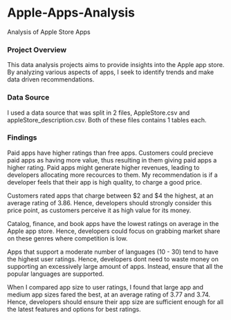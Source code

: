 # Apple-Apps-Analysis
Analysis of Apple Store Apps

### Project Overview
This data analysis projects aims to provide insights into the Apple app store. By analyzing various aspects of apps, I seek to identify trends and make data driven recommendations. 

### Data Source
I used a data source that was split in 2 files, AppleStore.csv and appleStore_description.csv. Both of these files contains 1 tables each. 

### Findings
Paid apps have higher ratings than free apps. Customers could precieve paid apps as having more value, thus resulting in them giving paid apps a higher rating. Paid apps might generate higher revenues, leading to developers allocating more recources to them. My recommendation is if a developer feels that their app is high quality, to charge a good price. 

Customers rated apps that charge between $2 and $4 the highest, at an average rating of 3.86. Hence, developers should strongly consider this price point, as customers perceive it as high value for its money. 

Catalog, finance, and book apps have the lowest ratings on average in the Apple app store. Hence, developers could focus on grabbing market share on these genres where competition is low.

Apps that support a moderate number of languages (10 - 30) tend to have the highest user ratings. Hence, developers dont need to waste money on supporting an excessively large amount of apps. Instead, ensure that all the popular languages are supported.

When I compared app size to user ratings, I found that large app and medium app sizes fared the best, at an average rating of 3.77 and 3.74. Hence, developers should ensure their app size are sufficient enough for all the latest features and options for best ratings. 
